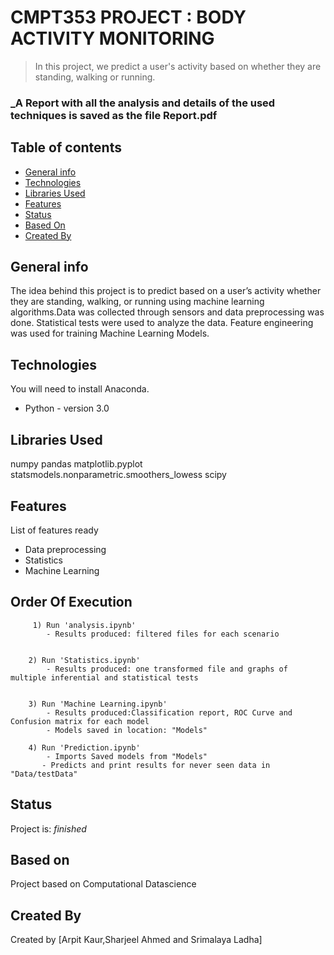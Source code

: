 # CMPT353 PROJECT : BODY ACTIVITY MONITORING
> In this project, we predict a user's activity based on whether they are standing, walking or running.

### _A Report with all the analysis and  details of the used techniques is saved as the file Report.pdf

## Table of contents
* [General info](#general-info)
* [Technologies](#technologies)
* [Libraries Used](#libraries)
* [Features](#features)
* [Status](#status)
* [Based On](#basis)
* [Created By](#creation)

## General info
The idea behind this project is to predict based on a user’s activity whether they are standing, walking, or running using machine learning algorithms.Data was collected through sensors and data preprocessing was done. Statistical tests were used to analyze the data. Feature engineering was used for training Machine Learning Models.


## Technologies
You will need to install Anaconda.
* Python - version 3.0

## Libraries Used
numpy
pandas
matplotlib.pyplot
statsmodels.nonparametric.smoothers_lowess 
scipy 


## Features
List of features ready 
* Data preprocessing
* Statistics
* Machine Learning

## Order Of Execution 
         1) Run 'analysis.ipynb'
            - Results produced: filtered files for each scenario
      
                
        2) Run 'Statistics.ipynb'
            - Results produced: one transformed file and graphs of multiple inferential and statistical tests
              
            
        3) Run 'Machine Learning.ipynb'
            - Results produced:Classification report, ROC Curve and Confusion matrix for each model 
            - Models saved in location: "Models"
            
        4) Run 'Prediction.ipynb'
            - Imports Saved models from "Models" 
           - Predicts and print results for never seen data in "Data/testData"
     

## Status
Project is: _finished_

## Based on
Project based on Computational Datascience

## Created By
Created by [Arpit Kaur,Sharjeel Ahmed and Srimalaya Ladha]
